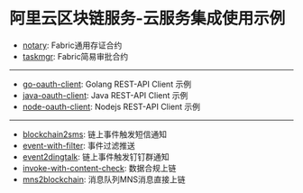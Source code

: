# 阿里云区块链服务-云服务集成使用示例

- [notary](./contracts/fabric/notary): Fabric通用存证合约
- [taskmgr](./contracts/fabric/taskmgr): Fabric简易审批合约

---

- [go-oauth-client](./go-oauth-client): Golang REST-API Client 示例
- [java-oauth-client](./java-oauth-client): Java REST-API Client 示例
- [node-oauth-client](./node-oauth-client): Nodejs REST-API Client 示例

---

- [blockchain2sms](./blockchain2sms): 链上事件触发短信通知
- [event-with-filter](./event-with-filter): 事件过滤推送
- [event2dingtalk](./event2dingtalk): 链上事件触发钉钉群通知
- [invoke-with-content-check](./invoke-with-content-check): 数据合规上链
- [mns2blockchain](./mns2blockchain): 消息队列MNS消息直接上链



